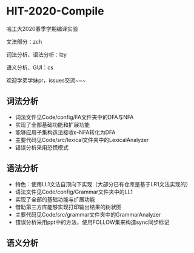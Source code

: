 # HIT-2020-Compile
哈工大2020春季学期编译实验

文法部分：zch 

词法分析、语法分析：lzy

语义分析、GUI：cs

欢迎学弟学妹pr，issues交流~~~

## 词法分析

- 词法文件见Code/config/FA文件夹中的DFA与NFA
- 实现了全部基础功能和扩展功能
- 能够应用子集构造法接收ε-NFA转化为DFA
- 主要代码见Code/src/lexical文件夹中的LexicalAnalyzer
- 错误分析采用恐慌模式

## 语法分析

- 特色：使用LL1文法自顶向下实现（大部分已有仓库是基于LR1文法实现的）
- 语法文件见Code/config/Grammar文件夹中的LL1
- 实现了全部的基础功能与扩展功能
- 借助第三方库能够实现打印输出结果的树状图
- 主要代码见Code/src/grammar文件夹中的GrammarAnalyzer
- 错误分析采用ppt中的方法，使用FOLLOW集来构造sync同步标记

## 语义分析

